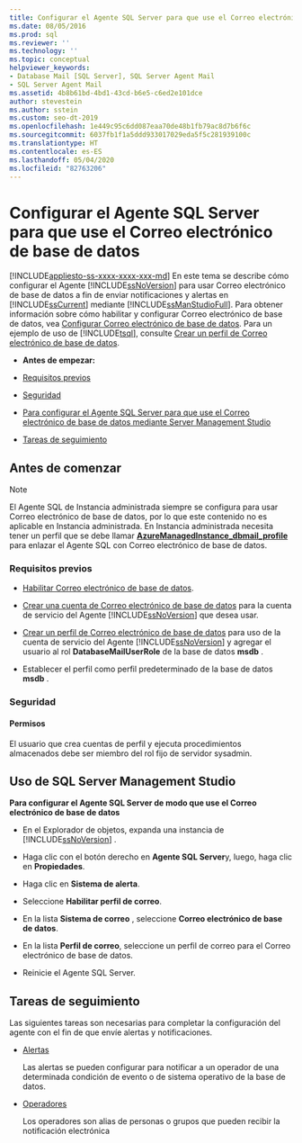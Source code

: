 ```yaml
---
title: Configurar el Agente SQL Server para que use el Correo electrónico de base de datos
ms.date: 08/05/2016
ms.prod: sql
ms.reviewer: ''
ms.technology: ''
ms.topic: conceptual
helpviewer_keywords:
- Database Mail [SQL Server], SQL Server Agent Mail
- SQL Server Agent Mail
ms.assetid: 4b8b61bd-4bd1-43cd-b6e5-c6ed2e101dce
author: stevestein
ms.author: sstein
ms.custom: seo-dt-2019
ms.openlocfilehash: 1e449c95c6dd087eaa70de48b1fb79ac8d7b6f6c
ms.sourcegitcommit: 6037fb1f1a5ddd933017029eda5f5c281939100c
ms.translationtype: HT
ms.contentlocale: es-ES
ms.lasthandoff: 05/04/2020
ms.locfileid: "82763206"
---
```

# <a name="configure-sql-server-agent-mail-to-use-database-mail"></a>Configurar el Agente SQL Server para que use el Correo electrónico de base de datos
[!INCLUDE[appliesto-ss-xxxx-xxxx-xxx-md](../../includes/appliesto-ss-xxxx-xxxx-xxx-md.md)]
  En este tema se describe cómo configurar el Agente [!INCLUDE[ssNoVersion](../../includes/ssnoversion-md.md)] para usar Correo electrónico de base de datos a fin de enviar notificaciones y alertas en [!INCLUDE[ssCurrent](../../includes/sscurrent-md.md)] mediante [!INCLUDE[ssManStudioFull](../../includes/ssmanstudiofull-md.md)].  Para obtener información sobre cómo habilitar y configurar Correo electrónico de base de datos, vea [Configurar Correo electrónico de base de datos](../../relational-databases/database-mail/configure-database-mail.md).  Para un ejemplo de uso de [!INCLUDE[tsql](../../includes/tsql-md.md)], consulte [Crear un perfil de Correo electrónico de base de datos](../../relational-databases/database-mail/create-a-database-mail-profile.md).
  
-   **Antes de empezar:**  
  
-   [Requisitos previos](#Prerequisites)  
  
-   [Seguridad](#Security)  
  
-   [Para configurar el Agente SQL Server para que use el Correo electrónico de base de datos mediante Server Management Studio](#SSMSProcedure)  
  
-   [Tareas de seguimiento](#Follow_Up)  
  
##  <a name="before-you-begin"></a><a name="BeforeYouBegin"></a> Antes de comenzar  
  
  > [!NOTE]
  > El Agente SQL de Instancia administrada siempre se configura para usar Correo electrónico de base de datos, por lo que este contenido no es aplicable en Instancia administrada. En Instancia administrada necesita tener un perfil que se debe llamar **[AzureManagedInstance_dbmail_profile](https://docs.microsoft.com/azure/sql-database/sql-database-managed-instance-transact-sql-information#sql-server-agent)** para enlazar el Agente SQL con Correo electrónico de base de datos. 
  
###  <a name="prerequisites"></a><a name="Prerequisites"></a> Requisitos previos  
  
-   [Habilitar Correo electrónico de base de datos](../../relational-databases/database-mail/configure-database-mail.md).  
  
-    [Crear una cuenta de Correo electrónico de base de datos](../../relational-databases/database-mail/create-a-database-mail-account.md) para la cuenta de servicio del Agente [!INCLUDE[ssNoVersion](../../includes/ssnoversion-md.md)] que desea usar.  
  
-   [Crear un perfil de Correo electrónico de base de datos](../../relational-databases/database-mail/create-a-database-mail-profile.md) para uso de la cuenta de servicio del Agente [!INCLUDE[ssNoVersion](../../includes/ssnoversion-md.md)] y agregar el usuario al rol **DatabaseMailUserRole** de la base de datos **msdb** .
  
-   Establecer el perfil como perfil predeterminado de la base de datos **msdb** .  
  
###  <a name="security"></a><a name="Security"></a> Seguridad  
  
####  <a name="permissions"></a><a name="Permissions"></a> Permisos  
 El usuario que crea cuentas de perfil y ejecuta procedimientos almacenados debe ser miembro del rol fijo de servidor sysadmin.  
  
##  <a name="using-sql-server-management-studio"></a><a name="SSMSProcedure"></a> Uso de SQL Server Management Studio  
 **Para configurar el Agente SQL Server de modo que use el Correo electrónico de base de datos**  
  
-   En el Explorador de objetos, expanda una instancia de [!INCLUDE[ssNoVersion](../../includes/ssnoversion-md.md)] .  
  
-   Haga clic con el botón derecho en **Agente SQL Server**y, luego, haga clic en **Propiedades**.  
  
-   Haga clic en **Sistema de alerta**.  
  
-   Seleccione **Habilitar perfil de correo**.  
  
-   En la lista **Sistema de correo** , seleccione **Correo electrónico de base de datos**.  
  
-   En la lista **Perfil de correo**, seleccione un perfil de correo para el Correo electrónico de base de datos. 
  
-   Reinicie el Agente SQL Server.  
  
##  <a name="follow-up-tasks"></a><a name="Follow_Up"></a> Tareas de seguimiento  
 Las siguientes tareas son necesarias para completar la configuración del agente con el fin de que envíe alertas y notificaciones.  
  
-   [Alertas](../../ssms/agent/alerts.md)  
  
     Las alertas se pueden configurar para notificar a un operador de una determinada condición de evento o de sistema operativo de la base de datos.  
  
-   [Operadores](../../ssms/agent/operators.md)  
  
     Los operadores son alias de personas o grupos que pueden recibir la notificación electrónica  
  
  
